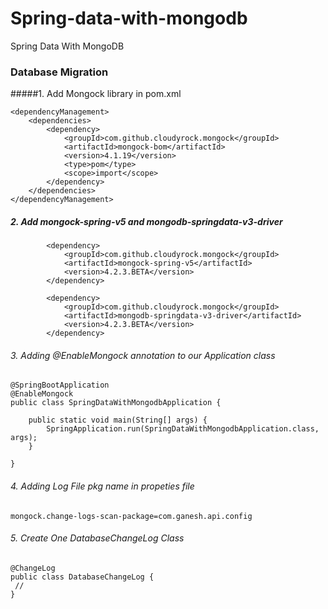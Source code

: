 # Spring-data-with-mongodb
Spring Data With MongoDB
### Database Migration

#####1. Add Mongock library in pom.xml
````
<dependencyManagement>
    <dependencies>
        <dependency>
            <groupId>com.github.cloudyrock.mongock</groupId>
            <artifactId>mongock-bom</artifactId>
            <version>4.1.19</version>
            <type>pom</type>
            <scope>import</scope>
        </dependency>
    </dependencies>
</dependencyManagement>
````
##### 2. Add mongock-spring-v5 and mongodb-springdata-v3-driver
````
		<dependency>
			<groupId>com.github.cloudyrock.mongock</groupId>
			<artifactId>mongock-spring-v5</artifactId>
			<version>4.2.3.BETA</version>
		</dependency>

		<dependency>
			<groupId>com.github.cloudyrock.mongock</groupId>
			<artifactId>mongodb-springdata-v3-driver</artifactId>
			<version>4.2.3.BETA</version>
		</dependency>
````
###### 3. Adding @EnableMongock annotation to our Application class
````
@SpringBootApplication
@EnableMongock
public class SpringDataWithMongodbApplication {

	public static void main(String[] args) {
		SpringApplication.run(SpringDataWithMongodbApplication.class, args);
	}

}
````
###### 4. Adding Log File pkg name in propeties file
````
mongock.change-logs-scan-package=com.ganesh.api.config
````
###### 5. Create One DatabaseChangeLog Class
````
@ChangeLog
public class DatabaseChangeLog {
 //
}
````